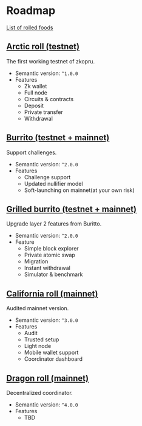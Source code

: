 # Roadmap

[List of rolled foods](https://en.wikipedia.org/wiki/List_of_rolled_foods)

## [Arctic roll \(testnet\)](https://github.com/wanseob/zkopru/projects/1)

The first working testnet of zkopru.

* Semantic version: `^1.0.0`
* Features
  * Zk wallet
  * Full node
  * Circuits & contracts
  * Deposit
  * Private transfer
  * Withdrawal

## [Burrito \(testnet + mainnet\)](https://github.com/wanseob/zkopru/projects/2)

Support challenges.

* Semantic version: `^2.0.0`
* Features
  * Challenge support
  * Updated nullifier model
  * Soft-launching on mainnet\(at your own risk\)

## [Grilled burrito \(testnet + mainnet\)](https://github.com/wanseob/zkopru/projects/4)

Upgrade layer 2 features from Buritto.

* Semantic version: `^2.0.0`
* Feature
  * Simple block explorer
  * Private atomic swap
  * Migration
  * Instant withdrawal
  * Simulator & benchmark

## [California roll \(mainnet\)](https://github.com/wanseob/zkopru/projects/5)

Audited mainnet version.

* Semantic version: `^3.0.0`
* Features
  * Audit
  * Trusted setup
  * Light node
  * Mobile wallet support
  * Coordinator dashboard

## [Dragon roll \(mainnet\)](https://github.com/wanseob/zkopru/projects/6)

Decentralized coordinator.

* Semantic version: `^4.0.0`
* Features
  * TBD

